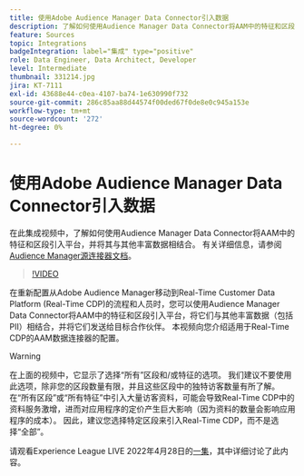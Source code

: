 ```yaml
---
title: 使用Adobe Audience Manager Data Connector引入数据
description: 了解如何使用Audience Manager Data Connector将AAM中的特征和区段引入平台，并将它们与其他丰富数据相结合。
feature: Sources
topic: Integrations
badgeIntegration: label="集成" type="positive"
role: Data Engineer, Data Architect, Developer
level: Intermediate
thumbnail: 331214.jpg
jira: KT-7111
exl-id: 43688e44-c0ea-4107-ba74-1e630990f732
source-git-commit: 286c85aa88d44574f00ded67f0de8e0c945a153e
workflow-type: tm+mt
source-wordcount: '272'
ht-degree: 0%

---
```


# 使用Adobe Audience Manager Data Connector引入数据

在此集成视频中，了解如何使用Audience Manager Data Connector将AAM中的特征和区段引入平台，并将其与其他丰富数据相结合。 有关详细信息，请参阅[Audience Manager源连接器文档](https://experienceleague.adobe.com/docs/experience-platform/sources/connectors/adobe-applications/audience-manager.html?lang=zh-Hans)。

>[!VIDEO](https://video.tv.adobe.com/v/331214/?learn=on&enablevpops)

在重新配置从Adobe Audience Manager移动到Real-Time Customer Data Platform (Real-Time CDP)的流程和人员时，您可以使用Audience Manager Data Connector将AAM中的特征和区段引入平台，将它们与其他丰富数据（包括PII）相结合，并将它们发送给目标合作伙伴。 本视频向您介绍适用于Real-Time CDP的AAM数据连接器的配置。

>[!WARNING]
>
>在上面的视频中，它显示了选择“所有”区段和/或特征的选项。 我们建议不要使用此选项，除非您的区段数量有限，并且这些区段中的独特访客数量有所了解。 在“所有区段”或“所有特征”中引入大量访客资料，可能会导致Real-Time CDP中的资料服务激增，进而对应用程序的定价产生巨大影响（因为资料的数量会影响应用程序的成本）。 因此，建议您选择特定区段来引入Real-Time CDP，而不是选择“全部”。
>
>请观看Experience League LIVE 2022年4月28日的[一集](https://experienceleague.adobe.com/docs/experience-league-live-events/events/episodes/exl-live-episode-04-28-22.html?lang=zh-Hans)，其中详细讨论了此内容。
